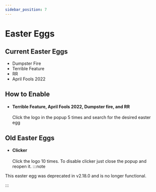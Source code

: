 ```yaml
---
sidebar_position: 7
---
```

# Easter Eggs
## Current Easter Eggs
* Dumpster Fire
* Terrible Feature
* RR
* April Fools 2022
## How to Enable
* #### Terrible Feature, April Fools 2022, Dumpster fire, and RR
  Click the logo in the popup 5 times and search for the desired easter egg
## Old Easter Eggs
* #### Clicker
  Click the logo 10 times. To disable clicker just close the popup and reopen it. 
:::note

This easter egg was deprecated in v2.18.0 and is no longer functional.

:::
